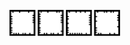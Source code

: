 ![frog-6](img/frameMarker_006.png)
![ghost-7](img/frameMarker_007.png)
![cat-14](img/frameMarker_014.png)
![frog-18](img/frameMarker_018.png)
